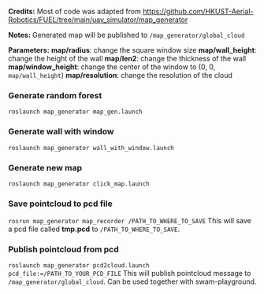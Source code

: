 __Credits:__
Most of code was adapted from https://github.com/HKUST-Aerial-Robotics/FUEL/tree/main/uav_simulator/map_generator

__Notes:__
Generated map will be published to `/map_generator/global_cloud`

__Parameters:__
**map/radius**: change the square window size
**map/wall_height**: change the height of the wall
**map/len2**: change the thickness of the wall
**map/window_height**: change the center of the window to (0, 0, `map/wall_height`)
**map/resolution**: change the resolution of the cloud

### Generate random forest
`roslaunch map_generator map_gen.launch`

### Generate wall with window
`roslaunch map_generator wall_with_window.launch`

### Generate new map
`roslaunch map_generator click_map.launch`

### Save pointcloud to pcd file
`rosrun map_generator map_recorder /PATH_TO_WHERE_TO_SAVE`
This will save a pcd file called **tmp.pcd** to `/PATH_TO_WHERE_TO_SAVE`.

### Publish pointcloud from pcd
`roslaunch map_generator pcd2cloud.launch pcd_file:=/PATH_TO_YOUR_PCD_FILE`
This will publish pointcloud message to `/map_generator/global_cloud`. Can be used together with swam-playground.

